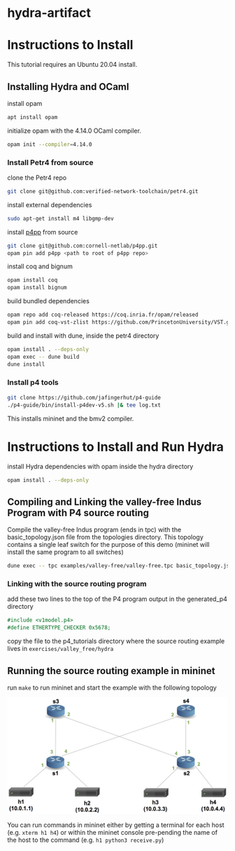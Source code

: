 # hydra-artifact

# Instructions to Install 

This tutorial requires an Ubuntu 20.04 install. 

## Installing Hydra and OCaml

install opam 
```bash
apt install opam
```
initialize opam with the 4.14.0 OCaml compiler. 
```bash
opam init --compiler=4.14.0
```

### Install Petr4 from source 

clone the Petr4 repo
```bash
git clone git@github.com:verified-network-toolchain/petr4.git
```
install external dependencies
```bash
sudo apt-get install m4 libgmp-dev
```

install [p4pp](https://github.com/cornell-netlab/p4pp) from source
```bash
git clone git@github.com:cornell-netlab/p4pp.git
opam pin add p4pp <path to root of p4pp repo>
```

install coq and bignum
```bash
opam install coq
opam install bignum
```
build bundled dependencies
```bash
opam repo add coq-released https://coq.inria.fr/opam/released
opam pin add coq-vst-zlist https://github.com/PrincetonUniversity/VST.git
```
build and install with dune, inside the petr4 directory
```bash
opam install . --deps-only
opam exec -- dune build
dune install
```

### Install p4 tools
```bash
git clone https://github.com/jafingerhut/p4-guide
./p4-guide/bin/install-p4dev-v5.sh |& tee log.txt
```
This installs mininet and the bmv2 compiler. 

# Instructions to Install and Run Hydra 

install Hydra dependencies with opam inside the hydra directory
```bash
opam install . --deps-only
```

## Compiling and Linking the valley-free Indus Program with P4 source routing

Compile the valley-free Indus program (ends in tpc) with the basic_topology.json file from the topologies directory. This topology contains a single leaf switch for the purpose of this demo (mininet will install the same program to all switches)
```bash
dune exec -- tpc examples/valley-free/valley-free.tpc basic_topology.json
```

### Linking with the source routing program 

add these two lines to the top of the P4 program output in the generated_p4 directory
```OCaml
#include <v1model.p4> 
#define ETHERTYPE_CHECKER 0x5678;
```

copy the file to the p4_tutorials directory where the source routing example lives in `exercises/valley_free/hydra`

## Running the source routing example in mininet

run `make` to run mininet and start the example with the following topology

![pod-topo](./p4_tutorials/exercises/basic/pod-topo/pod-topo.png)

You can run commands in mininet either by getting a terminal for each host (e.g. `xterm h1 h4`) or within the mininet console pre-pending the name of the host to the command (e.g. `h1 python3 receive.py`)


